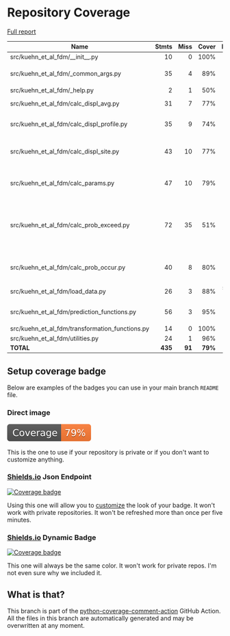 # Repository Coverage

[Full report](https://htmlpreview.github.io/?https://github.com/asarmy/kuehn_et_al_fdm/blob/coverage-data-branch/htmlcov/index.html)

| Name                                                |    Stmts |     Miss |   Cover |   Missing |
|---------------------------------------------------- | -------: | -------: | ------: | --------: |
| src/kuehn\_et\_al\_fdm/\_\_init\_\_.py              |       10 |        0 |    100% |           |
| src/kuehn\_et\_al\_fdm/\_common\_args.py            |       35 |        4 |     89% |22, 157-159 |
| src/kuehn\_et\_al\_fdm/\_help.py                    |        2 |        1 |     50% |        50 |
| src/kuehn\_et\_al\_fdm/calc\_displ\_avg.py          |       31 |        7 |     77% |89-99, 103 |
| src/kuehn\_et\_al\_fdm/calc\_displ\_profile.py      |       35 |        9 |     74% |103-116, 120 |
| src/kuehn\_et\_al\_fdm/calc\_displ\_site.py         |       43 |       10 |     77% |127, 160-174, 178 |
| src/kuehn\_et\_al\_fdm/calc\_params.py              |       47 |       10 |     79% |107, 135-148, 152 |
| src/kuehn\_et\_al\_fdm/calc\_prob\_exceed.py        |       72 |       35 |     51% |21-75, 202, 206-215, 220, 244-261 |
| src/kuehn\_et\_al\_fdm/calc\_prob\_occur.py         |       40 |        8 |     80% |74, 123-130, 134 |
| src/kuehn\_et\_al\_fdm/load\_data.py                |       26 |        3 |     88% | 53, 57-58 |
| src/kuehn\_et\_al\_fdm/prediction\_functions.py     |       56 |        3 |     95% |153-154, 159 |
| src/kuehn\_et\_al\_fdm/transformation\_functions.py |       14 |        0 |    100% |           |
| src/kuehn\_et\_al\_fdm/utilities.py                 |       24 |        1 |     96% |        22 |
|                                           **TOTAL** |  **435** |   **91** | **79%** |           |


## Setup coverage badge

Below are examples of the badges you can use in your main branch `README` file.

### Direct image

[![Coverage badge](https://raw.githubusercontent.com/asarmy/kuehn_et_al_fdm/coverage-data-branch/badge.svg)](https://htmlpreview.github.io/?https://github.com/asarmy/kuehn_et_al_fdm/blob/coverage-data-branch/htmlcov/index.html)

This is the one to use if your repository is private or if you don't want to customize anything.

### [Shields.io](https://shields.io) Json Endpoint

[![Coverage badge](https://img.shields.io/endpoint?url=https://raw.githubusercontent.com/asarmy/kuehn_et_al_fdm/coverage-data-branch/endpoint.json)](https://htmlpreview.github.io/?https://github.com/asarmy/kuehn_et_al_fdm/blob/coverage-data-branch/htmlcov/index.html)

Using this one will allow you to [customize](https://shields.io/endpoint) the look of your badge.
It won't work with private repositories. It won't be refreshed more than once per five minutes.

### [Shields.io](https://shields.io) Dynamic Badge

[![Coverage badge](https://img.shields.io/badge/dynamic/json?color=brightgreen&label=coverage&query=%24.message&url=https%3A%2F%2Fraw.githubusercontent.com%2Fasarmy%2Fkuehn_et_al_fdm%2Fcoverage-data-branch%2Fendpoint.json)](https://htmlpreview.github.io/?https://github.com/asarmy/kuehn_et_al_fdm/blob/coverage-data-branch/htmlcov/index.html)

This one will always be the same color. It won't work for private repos. I'm not even sure why we included it.

## What is that?

This branch is part of the
[python-coverage-comment-action](https://github.com/marketplace/actions/python-coverage-comment)
GitHub Action. All the files in this branch are automatically generated and may be
overwritten at any moment.